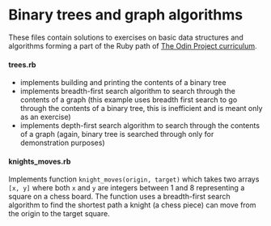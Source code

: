 Binary trees and graph algorithms
=================================

These files contain solutions to exercises on basic data structures and algorithms forming a part of the Ruby path of [The Odin Project curriculum](http://www.theodinproject.com/ruby-programming).

#### trees.rb
- implements building and printing the contents of a binary tree
- implements breadth-first search algorithm to search through the contents of a graph (this example uses breadth first search to go through the contents of a binary tree, this is inefficient and is meant only as an exercise)
- implements depth-first search algorithm to search through the contents of a graph (again, binary tree is searched through only for demonstration purposes)


#### knights_moves.rb
Implements function `knight_moves(origin, target)` which takes two arrays `[x, y]` where both `x` and `y` are integers between 1 and 8 representing a square on a chess board. The function uses a breadth-first search algorithm to find the shortest path a knight (a chess piece) can move from the origin to the target square.

